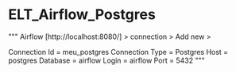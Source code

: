 # ELT_Airflow_Postgres
 """
Airflow [http://localhost:8080/] > connection > Add new > 

Connection Id  = meu_postgres
Connection Type = Postgres
Host = postgres
Database = airflow
Login = airflow
Port = 5432
"""

